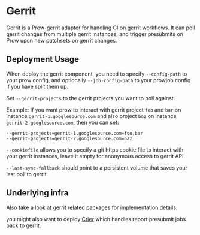 # Gerrit

Gerrit is a Prow-gerrit adapter for handling CI on gerrit workflows. It can poll gerrit
changes from multiple gerrit instances, and trigger presubmits on Prow upon new patchsets on
gerrit changes.

## Deployment Usage

When deploy the gerrit component, you need to specify `--config-path` to your prow config, and optionally
`--job-config-path` to your prowjob config if you have split them up.

Set `--gerrit-projects` to the gerrit projects you want to poll against.

Example:
If you want prow to interact with gerrit project `foo` and `bar` on instance `gerrit-1.googlesource.com`
and also project `baz` on instance `gerrit-2.googlesource.com`, then you can set:

```
--gerrit-projects=gerrit-1.googlesource.com=foo,bar
--gerrit-projects=gerrit-2.googlesource.com=baz
```

`--cookiefile` allows you to specify a git https cookie file to interact with your gerrit instances, leave
it empty for anonymous access to gerrit API.

`--last-sync-fallback` should point to a persistent volume that saves your last poll to gerrit.

## Underlying infra

Also take a look at [gerrit related packages](/prow/gerrit/README.md) for implementation details.

you might also want to deploy [Crier](/prow/cmd/crier) which handles report presubmit jobs back to gerrit.
